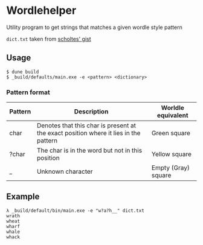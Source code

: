 # Wordlehelper
Utility program to get strings that matches a given wordle style pattern

`dict.txt` taken from [scholtes' gist](https://gist.github.com/scholtes/94f3c0303ba6a7768b47583aff36654d)

## Usage

```
$ dune build
$ _build/defaults/main.exe -e <pattern> <dictionary>
```

### Pattern format

|Pattern|Description|Worldle equivalent|
|---|---|---|
| char  | Denotes that this char is present at the exact position where it lies in the pattern | Green square        |
| ?char | The char is in the word but not in this position                                     | Yellow square       |
| _     | Unknown character                                                                    | Empty (Gray) square |

## Example
```
λ _build/default/bin/main.exe -e "w?a?h__" dict.txt
wrath
wheat
wharf
whale
whack
```

